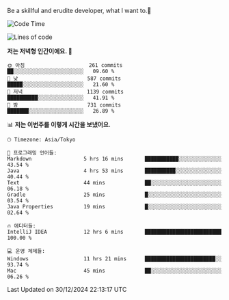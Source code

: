 Be a skillful and erudite developer, what I want to.👶

<!--START_SECTION:waka-->
![Code Time](http://img.shields.io/badge/Code%20Time-1%2C494%20hrs%2055%20mins-blue)

![Lines of code](https://img.shields.io/badge/%EC%A0%80%EB%8A%94%20%EC%97%AC%ED%83%9C%EA%B9%8C%EC%A7%80%20-918.3%20thousand%20%EC%A4%84%EC%9D%98%20%EC%BD%94%EB%93%9C%EB%A5%BC%20%EC%9E%91%EC%84%B1%ED%96%88%EC%96%B4%EC%9A%94.-blue)

**저는 저녁형 인간이에요. 🦉** 

```text
🌞 아침                     261 commits         ██░░░░░░░░░░░░░░░░░░░░░░░   09.60 % 
🌆 낮　                     587 commits         █████░░░░░░░░░░░░░░░░░░░░   21.60 % 
🌃 저녁                     1139 commits        ██████████░░░░░░░░░░░░░░░   41.91 % 
🌙 밤　                     731 commits         ███████░░░░░░░░░░░░░░░░░░   26.89 % 
```


📊 **저는 이번주를 이렇게 시간을 보냈어요.** 

```text
🕑︎ Timezone: Asia/Tokyo

💬 프로그래밍 언어들: 
Markdown                 5 hrs 16 mins       ███████████░░░░░░░░░░░░░░   43.54 % 
Java                     4 hrs 53 mins       ██████████░░░░░░░░░░░░░░░   40.44 % 
Text                     44 mins             ██░░░░░░░░░░░░░░░░░░░░░░░   06.18 % 
Gradle                   25 mins             █░░░░░░░░░░░░░░░░░░░░░░░░   03.54 % 
Java Properties          19 mins             █░░░░░░░░░░░░░░░░░░░░░░░░   02.64 % 

🔥 에디터들: 
IntelliJ IDEA            12 hrs 6 mins       █████████████████████████   100.00 % 

💻 운영 체제들: 
Windows                  11 hrs 21 mins      ███████████████████████░░   93.74 % 
Mac                      45 mins             ██░░░░░░░░░░░░░░░░░░░░░░░   06.26 % 
```


 Last Updated on 30/12/2024 22:13:17 UTC
<!--END_SECTION:waka-->

